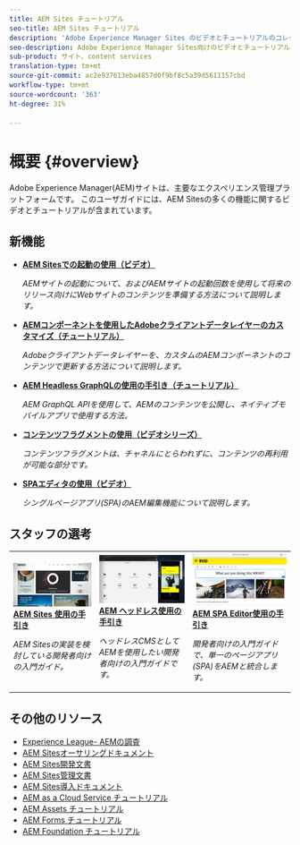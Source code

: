 ```yaml
---
title: AEM Sites チュートリアル
seo-title: AEM Sites チュートリアル
description: 'Adobe Experience Manager Sites のビデオとチュートリアルのコレクションです。 '
seo-description: Adobe Experience Manager Sites向けのビデオとチュートリアルの集まり
sub-product: サイト、content services
translation-type: tm+mt
source-git-commit: ac2e937613eba4857d0f9bf8c5a39d5611157cbd
workflow-type: tm+mt
source-wordcount: '363'
ht-degree: 31%

---
```



# 概要 {#overview}

Adobe Experience Manager(AEM)サイトは、主要なエクスペリエンス管理プラットフォームです。 このユーザガイドには、AEM Sitesの多くの機能に関するビデオとチュートリアルが含まれています。

## 新機能

* **[AEM Sitesでの起動の使用（ビデオ）](./spa-editor/spa-editor-framework-feature-video-use.md)**

   *AEMサイトの起動について、およびAEMサイトの起動回数を使用して将来のリリース向けにWebサイトのコンテンツを準備する方法について説明します。*

* **[AEMコンポーネントを使用したAdobeクライアントデータレイヤーのカスタマイズ（チュートリアル）](./integrations/adobe-client-data-layer/data-layer-customize.md)**

   *Adobeクライアントデータレイヤーを、カスタムのAEMコンポーネントのコンテンツで更新する方法について説明します。*

* **[AEM Headless GraphQLの使用の手引き（チュートリアル）](https://experienceleague.adobe.com/docs/experience-manager-learn/getting-started-with-aem-headless/graphql/overview.html?lang=ja)**

   *AEM GraphQL APIを使用して、AEMのコンテンツを公開し、ネイティブモバイルアプリで使用する方法。*

* **[コンテンツフラグメントの使用（ビデオシリーズ）](./content-fragments/content-fragments-feature-video-use.md)**

   *コンテンツフラグメントは、チャネルにとらわれずに、コンテンツの再利用が可能な部分です。*

* **[SPAエディタの使用（ビデオ）](./spa-editor/spa-editor-framework-feature-video-use.md)**

   *シングルページアプリ(SPA)のAEM編集機能について説明します。*

## スタッフの選考

<table>
<tr>
  <td>
    <a href="https://docs.adobe.com/content/help/ja-JP/experience-manager-learn/getting-started-wknd-tutorial-develop/overview.html">
      <img alt="AEM Sites の概要 - WKND チュートリアル" src="./assets/aem-wknd-tutorial.png" />
    </a>
    <div>
      <a href="https://docs.adobe.com/content/help/en/experience-manager-learn/getting-started-wknd-tutorial-develop/overview.html">
    <strong>AEM Sites 使用の手引き</strong>
    </a>
    </div>
    <p>
    <em>AEM Sitesの実装を検討している開発者向けの入門ガイド。</em>
    <p>
  </td>
  <td>
    <a href="https://docs.adobe.com/content/help/ja-JP/experience-manager-learn/getting-started-with-aem-headless/overview.html">
    <img alt="AEM ヘッドレス使用の手引き" src="./assets/aem-headless-tutorial.png" />
    </a>
    <div>
    <a href="https://docs.adobe.com/content/help/en/experience-manager-learn/getting-started-with-aem-headless/overview.html">
    <strong>AEM ヘッドレス使用の手引き</strong>
    </a>
    </div>
    <p>
    <em>ヘッドレスCMSとしてAEMを使用したい開発者向けの入門ガイドです。</em>
    </p>
  </td>
  <td>
    <a href="https://docs.adobe.com/content/help/ja-JP/experience-manager-learn/spa-react-tutorial/overview.html">
      <img alt="AEM SPA Editor使用の手引き" src="./assets/aem-wknd-spa-editor-tutorial.png" />
    </a>
     <div>
      <a href="https://docs.adobe.com/content/help/en/experience-manager-learn/spa-react-tutorial/overview.html">
        <strong>AEM SPA Editor使用の手引き</strong>
      </a>
    </div>
    <p>
    <em>開発者向けの入門ガイドで、単一のページアプリ(SPA)をAEMと統合します。</em>
    <p>
  </td>
</tr>
</table>

## その他のリソース

* [Experience League- AEMの調査](https://experienceleague.adobe.com/#recommended/solutions/experience-manager)
* [AEM Sitesオーサリングドキュメント](https://helpx.adobe.com/experience-manager/6-5/sites/authoring/user-guide.html)
* [AEM Sites開発文書](https://helpx.adobe.com/experience-manager/6-5/sites/developing/user-guide.html)
* [AEM Sites管理文書](https://helpx.adobe.com/experience-manager/6-5/sites/administering/user-guide.html)
* [AEM Sites導入ドキュメント](https://helpx.adobe.com/experience-manager/6-5/sites/deploying/user-guide.html)
* [AEM as a Cloud Service チュートリアル](/help/cloud-service/overview.md)
* [AEM Assets チュートリアル](/help/assets/overview.md)
* [AEM Forms チュートリアル](/help/forms/overview.md)
* [AEM Foundation チュートリアル](/help/foundation/overview.md)
